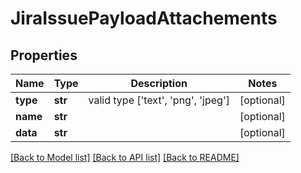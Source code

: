 # JiraIssuePayloadAttachements

## Properties
Name | Type | Description | Notes
------------ | ------------- | ------------- | -------------
**type** | **str** | valid type [&#39;text&#39;, &#39;png&#39;, &#39;jpeg&#39;] | [optional] 
**name** | **str** |  | [optional] 
**data** | **str** |  | [optional] 

[[Back to Model list]](../README.md#documentation-for-models) [[Back to API list]](../README.md#documentation-for-api-endpoints) [[Back to README]](../README.md)


